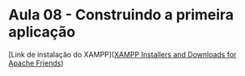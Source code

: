 # Aula 08 - Construindo a primeira aplicação

[Link de instalação do XAMPP]([XAMPP Installers and Downloads for Apache Friends](https://www.apachefriends.org/pt_br/index.html))


